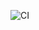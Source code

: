 ![CI](https://github.com/AnatolOV/https://github.com/AnatolOV/env.git/actions/workflows/web.yml/badge.svg)